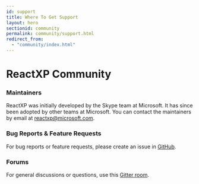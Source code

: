 ```yaml
---
id: support
title: Where To Get Support
layout: hero
sectionid: community
permalink: community/support.html
redirect_from:
  - "community/index.html"
---
```


# ReactXP Community

### Maintainers
ReactXP was initially developed by the Skype team at Microsoft. It has since been adopted by other teams at Microsoft. You can contact the maintainers by email at [reactxp@microsoft.com](mailto:reactxp@microsoft.com).

### Bug Reports & Feature Requests
For bug reports or feature requests, please create an issue in [GitHub](https://github.com/microsoft/reactxp/issues).

### Forums
For general discussions or questions, use this [Gitter room](https://gitter.im/msreactxp).



